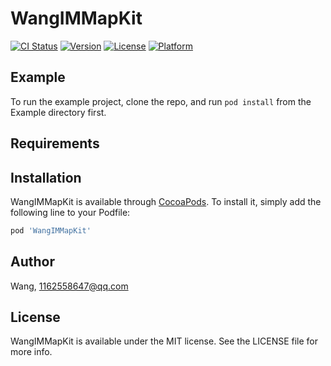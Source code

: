 # WangIMMapKit

[![CI Status](https://img.shields.io/travis/Wang/WangIMMapKit.svg?style=flat)](https://travis-ci.org/Wang/WangIMMapKit)
[![Version](https://img.shields.io/cocoapods/v/WangIMMapKit.svg?style=flat)](https://cocoapods.org/pods/WangIMMapKit)
[![License](https://img.shields.io/cocoapods/l/WangIMMapKit.svg?style=flat)](https://cocoapods.org/pods/WangIMMapKit)
[![Platform](https://img.shields.io/cocoapods/p/WangIMMapKit.svg?style=flat)](https://cocoapods.org/pods/WangIMMapKit)

## Example

To run the example project, clone the repo, and run `pod install` from the Example directory first.

## Requirements

## Installation

WangIMMapKit is available through [CocoaPods](https://cocoapods.org). To install
it, simply add the following line to your Podfile:

```ruby
pod 'WangIMMapKit'
```

## Author

Wang, 1162558647@qq.com

## License

WangIMMapKit is available under the MIT license. See the LICENSE file for more info.
